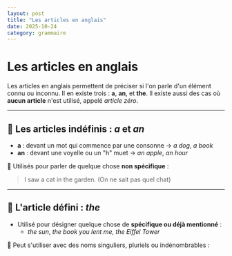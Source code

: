 ```yaml
---
layout: post
title: "Les articles en anglais"
date: 2025-10-24
category: grammaire
---
```

# Les articles en anglais

Les articles en anglais permettent de préciser si l'on parle d'un élément connu ou inconnu. Il en existe trois : **a**, **an**, et **the**. Il existe aussi des cas où **aucun article** n'est utilisé, appelé *article zéro*.

---

## 📘 Les articles indéfinis : *a* et *an*

- **a** : devant un mot qui commence par une consonne → *a dog*, *a book*
- **an** : devant une voyelle ou un "h" muet → *an apple*, *an hour*

🔹 Utilisés pour parler de quelque chose **non spécifique** :
> I saw a cat in the garden. (On ne sait pas quel chat)

---

## 📗 L'article défini : *the*

- Utilisé pour désigner quelque chose de **spécifique ou déjà mentionné** :
  - *the sun*, *the book you lent me*, *the Eiffel Tower*

🔹 Peut s'utiliser avec des noms singuliers, pluriels ou indénombrables :
